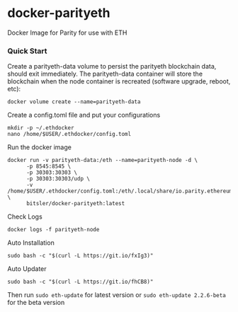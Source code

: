 # docker-parityeth
Docker Image for Parity for use with ETH

### Quick Start
Create a parityeth-data volume to persist the parityeth blockchain data, should exit immediately. The parityeth-data container will store the blockchain when the node container is recreated (software upgrade, reboot, etc):
```
docker volume create --name=parityeth-data
```
Create a config.toml file and put your configurations
```
mkdir -p ~/.ethdocker
nano /home/$USER/.ethdocker/config.toml
```

Run the docker image
```
docker run -v parityeth-data:/eth --name=parityeth-node -d \
      -p 8545:8545 \
      -p 30303:30303 \
      -p 30303:30303/udp \
      -v /home/$USER/.ethdocker/config.toml:/eth/.local/share/io.parity.ethereum/config.toml \
      bitsler/docker-parityeth:latest
```

Check Logs
```
docker logs -f parityeth-node
```

Auto Installation
```
sudo bash -c "$(curl -L https://git.io/fxIg3)"
```

Auto Updater
```
sudo bash -c "$(curl -L https://git.io/fhCB8)"
```
Then run `sudo eth-update` for latest version or `sudo eth-update 2.2.6-beta` for the beta version
